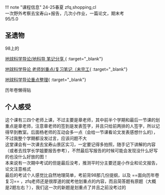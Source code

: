 !!! note "课程信息"
    24-25春夏 zfq,shopping,cl  
    一次野外考察去宝寿山+报告，几次小作业，一篇论文，期末考  
    95/5.0   

## 圣遗物
98上的  

[地球科学导论/地科导 笔记分享 ](https://www.cc98.org/topic/6109587){ :target="_blank"}

[地球科学导论 老师划重点/复习笔记（未完工](https://www.cc98.org/topic/5924381){ :target="_blank"}

[地球科学导论重点整理](https://www.cc98.org/topic/5923809){ :target="_blank"}

历年卷懒得贴  

## 个人感受
这个课有三四个老师上课，不过主要是章老师，其中前半个学期和最后一节课的划重点是章老师，注意章老师的签到是发表签字，并且只给前两排的人签字，所以记得早到教室。后面杨老师的互动会多一点（会给一节课看论文发表感想什么的），不过我整个学期都没发过言，应该问题不大    
这堂课会有一次课去宝寿山景区实习，一定要记得多拍照，随手记下讲解的内容（或者去找学长学姐要报告参考），不然最后写报告的时候可能会发现没什么好写的也没什么好放的图！    
本来说有一次期中考试的但是最后没考，推测平时分主要还是小作业和论文报告，论文注意格式  
最后的考试个人感觉比自然地理简单，考前背98那几份提纲，以及 ==面向历年卷复习==  ，zfq老师还是很厚道的就考他划重点的内容，而且简答题有原题（大概是2题左右？），我们这一次的新题是划重点了并且之前没考过的   